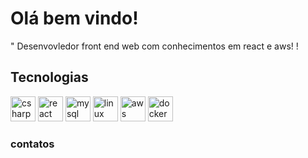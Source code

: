 <div align="left">
  <h1>Olá bem vindo!</h1>
  <p>" Desenvovledor front end web  com conhecimentos em react e aws!  !</p>
</div>

<div>
    <h2>Tecnologias</h2>
      <img src="https://cdn.jsdelivr.net/gh/devicons/devicon@latest/icons/csharp/csharp-original.svg"  title="csharp" widht="40px" height="40px" />
      <img  src="https://cdn.jsdelivr.net/gh/devicons/devicon@latest/icons/react/react-original.svg" title="react" widht="40px" height="40px" />
     <img  src="https://cdn.jsdelivr.net/gh/devicons/devicon@latest/icons/mysql/mysql-original.svg" title="mysql" widht="40px" height="40px" />
     <img  src="https://cdn.jsdelivr.net/gh/devicons/devicon@latest/icons/linux/linux-original.svg" title="linux" widht="40px" height="40px" />
     <img src="https://cdn.jsdelivr.net/gh/devicons/devicon@latest/icons/amazonwebservices/amazonwebservices-plain-wordmark.svg" title="aws" widht="40px" height="40px" />
       <img src="https://cdn.jsdelivr.net/gh/devicons/devicon@latest/icons/docker/docker-plain-wordmark.svg" title="docker" widht="40px" height="40px" />

</div>

<div>
  <h3>contatos</h3>
  
</div>
